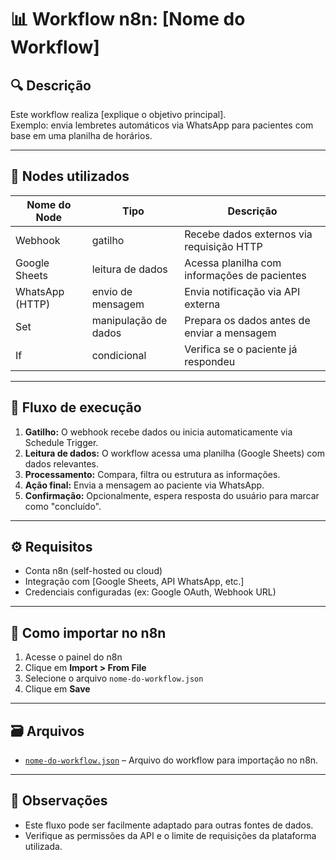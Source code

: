 # 📊 Workflow n8n: [Nome do Workflow]

## 🔍 Descrição
Este workflow realiza [explique o objetivo principal].  
Exemplo: envia lembretes automáticos via WhatsApp para pacientes com base em uma planilha de horários.

---

## 🧩 Nodes utilizados

| Nome do Node        | Tipo                         | Descrição                                         |
|---------------------|------------------------------|---------------------------------------------------|
| Webhook             | gatilho                      | Recebe dados externos via requisição HTTP         |
| Google Sheets       | leitura de dados             | Acessa planilha com informações de pacientes      |
| WhatsApp (HTTP)     | envio de mensagem            | Envia notificação via API externa                 |
| Set                 | manipulação de dados         | Prepara os dados antes de enviar a mensagem       |
| If                  | condicional                  | Verifica se o paciente já respondeu               |

---

## 🔄 Fluxo de execução

1. **Gatilho:** O webhook recebe dados ou inicia automaticamente via Schedule Trigger.
2. **Leitura de dados:** O workflow acessa uma planilha (Google Sheets) com dados relevantes.
3. **Processamento:** Compara, filtra ou estrutura as informações.
4. **Ação final:** Envia a mensagem ao paciente via WhatsApp.
5. **Confirmação:** Opcionalmente, espera resposta do usuário para marcar como "concluído".

---

## ⚙️ Requisitos

- Conta n8n (self-hosted ou cloud)
- Integração com [Google Sheets, API WhatsApp, etc.]
- Credenciais configuradas (ex: Google OAuth, Webhook URL)

---

## 🚀 Como importar no n8n

1. Acesse o painel do n8n
2. Clique em **Import > From File**
3. Selecione o arquivo `nome-do-workflow.json`
4. Clique em **Save**

---

## 🗃️ Arquivos

- [`nome-do-workflow.json`](./nome-do-workflow.json) – Arquivo do workflow para importação no n8n.

---

## 📌 Observações

- Este fluxo pode ser facilmente adaptado para outras fontes de dados.
- Verifique as permissões da API e o limite de requisições da plataforma utilizada.
